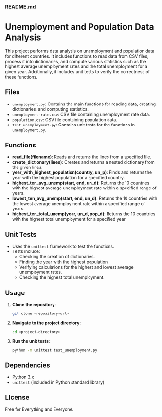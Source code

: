### README.md

# Unemployment and Population Data Analysis

This project performs data analysis on unemployment and population data for different countries. It includes functions to read data from CSV files, process it into dictionaries, and compute various statistics such as the highest average unemployment rates and the total unemployment for a given year. Additionally, it includes unit tests to verify the correctness of these functions.

## Files

- `unemployment.py`: Contains the main functions for reading data, creating dictionaries, and computing statistics.
- `unemployment-rate.csv`: CSV file containing unemployment rate data.
- `population.csv`: CSV file containing population data.
- `test_unemployment.py`: Contains unit tests for the functions in `unemployment.py`.

## Functions

- **read_file(filename)**: Reads and returns the lines from a specified file.
- **create_dictionary(lines)**: Creates and returns a nested dictionary from the given lines.
- **year_with_highest_population(country, un_p)**: Finds and returns the year with the highest population for a specified country.
- **highest_ten_avg_unemp(start, end, un_d)**: Returns the 10 countries with the highest average unemployment rate within a specified range of years.
- **lowest_ten_avg_unemp(start, end, un_d)**: Returns the 10 countries with the lowest average unemployment rate within a specified range of years.
- **highest_ten_total_unemp(year, un_d, pop_d)**: Returns the 10 countries with the highest total unemployment for a specified year.

## Unit Tests

- Uses the `unittest` framework to test the functions.
- Tests include:
  - Checking the creation of dictionaries.
  - Finding the year with the highest population.
  - Verifying calculations for the highest and lowest average unemployment rates.
  - Checking the highest total unemployment.

## Usage

1. **Clone the repository**:
   ```bash
   git clone <repository-url>
   ```

2. **Navigate to the project directory**:
   ```bash
   cd <project-directory>
   ```

3. **Run the unit tests**:
   ```bash
   python -m unittest test_unemployment.py
   ```

## Dependencies

- Python 3.x
- `unittest` (included in Python standard library)

## License

Free for Everything and Everyone.

